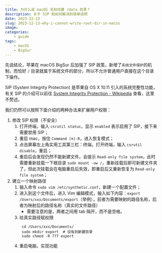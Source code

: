 ```yaml
---
title: 为什么说 macOS 无权创建 /data 目录？
description: 关于 SIP 和如何解决的简单说明
date: 2023-12-13
slug: 2023-12-13-why-i-cannot-write-root-dir-in-macos
image:
categories:
    - guide
tags:
    - macOS
    - BigSur
---
```


先说结论，苹果在 macOS BigSur 后加强了 SIP 政策，新增了`系统文件保护`的机制，而恰好 `/` 目录就属于系统文件的部分，所以不允许普通用户直接在这个目录下操作。

SIP (System Integrity Protection) 是苹果自 OS X 10.11 引入的系统完整性功能，有关 SIP 的介绍可以前往 [System Integrity Protection - Wikipedia](https://en.wikipedia.org/wiki/System_Integrity_Protection) 查看，这里不赘述。

我们仍然可以按照下面介绍的两种办法来扩展用户权限：

1. 修改 SIP 权限（不安全）
    1. 打开终端，输入 `csrutil status`，显示 `enabled` 表示启用了 SIP，接下来需要禁用 SIP；
    2. 重启 mac，按住 `Command (⌘)-R`，进入恢复模式；
    3. 点击屏幕左上角实用工具第三栏：终端，打开终端，输入 `csrutil disable`，重启；
    4. 重启后会发现仍然不能新建文件，会提示 `Read-only file system`，此时需要重新挂载一下根目录 `sudo mount -uw /`，重新挂载后即可新建文件夹了，但此次挂载会在电脑重启后失效，即重启后又重新恢复为 `Read-only file system`；
2. 建立一个映射路径
    1. 输入命令 `sudo vim /etc/synthetic.conf`，新建一个配置文件；
    2. 进入到这个文件后，进入 Vim 编辑模式，输入如下内容：`export /Users/xxx/Documents/export`（举例），前者为需要映射的路径名称，后者为映射后的路径名称（真实的文件路径）
        - 需要注意的是，两者之间用 tab 隔开，而不是空格。
    3. 给真实路径赋权限
        ```text
         cd /Users/xxx/Documents/
         sudo mkdir export  # 没有则新建目录
         sudo chmod -R 777 export
        ```
    4. 重启电脑，实现功能
